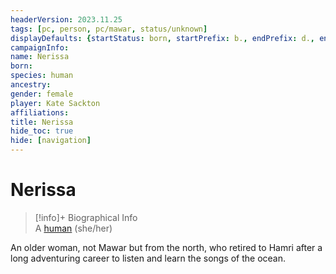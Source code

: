 ```yaml
---
headerVersion: 2023.11.25
tags: [pc, person, pc/mawar, status/unknown]
displayDefaults: {startStatus: born, startPrefix: b., endPrefix: d., endStatus: died}
campaignInfo:
name: Nerissa
born:
species: human
ancestry:
gender: female
player: Kate Sackton
affiliations:
title: Nerissa
hide_toc: true
hide: [navigation]
---
```

# Nerissa
>[!info]+ Biographical Info  
> A [human](<../../../species/humans/humans.md>) (she/her)


An older woman, not Mawar but from the north, who retired to Hamri after a long adventuring career to listen and learn the songs of the ocean.